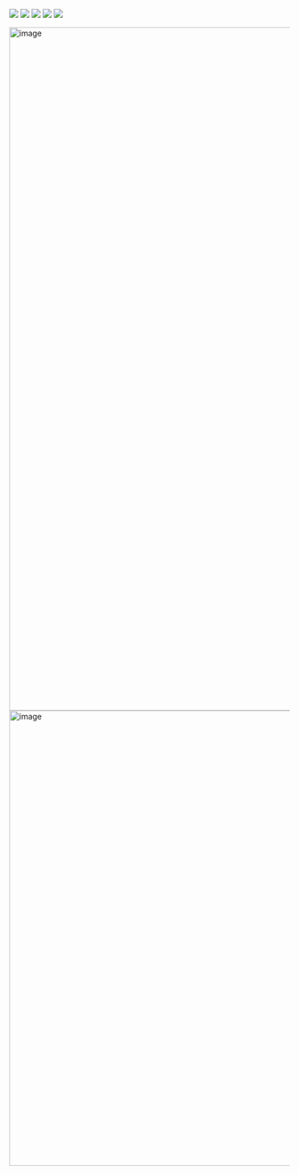![](https://sloc.xyz/github/boehs/kamo) ![](https://img.shields.io/badge/summer-brat-86C700) ![](https://img.shields.io/badge/certified-coconut-8D5226) ![](https://img.shields.io/badge/not_going-back-1757CE) ![](https://img.shields.io/badge/exists_in-*the%20context*-A01FF0)

<img width="1229" alt="image" src="https://github.com/user-attachments/assets/3475c27e-481d-4590-93b3-bba9fd402898">

<img width="819" alt="image" src="https://github.com/user-attachments/assets/81f0cdba-10c5-46fd-b94e-c64e048e0a6c">
